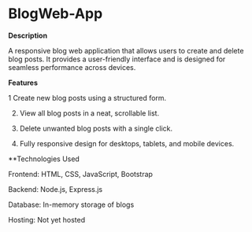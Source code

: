 # BlogWeb-App
**Description**

A responsive blog web application that allows users to create and delete blog posts. It provides a user-friendly interface and is designed for seamless performance across devices.

**Features**

1 Create new blog posts using a structured form.

2. View all blog posts in a neat, scrollable list.
   
3. Delete unwanted blog posts with a single click.
4. Fully responsive design for desktops, tablets, and mobile devices.

**Technologies Used

Frontend: HTML, CSS, JavaScript, Bootstrap  

Backend: Node.js, Express.js

Database: In-memory storage of blogs

Hosting: Not yet hosted
